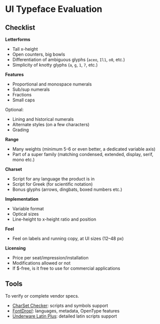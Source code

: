 # UI Typeface Evaluation

<!--BREAK-->

## Checklist

<!-- What to look for when evaluating/reviewing UI typefaces. -->

**Letterforms**

- Tall x-height
- Open counters, big bowls
- Differentiation of ambiguous glyphs (`aceo`, `Il1`, `o0`, etc.)
- Simplicity of knotty glyphs (`a`, `g`, `1`, `7`, etc.)

<!-- Even color, active texture -->

**Features**

- Proportional and monospace numerals
- Sub/sup numerals
- Fractions
- Small caps

Optional:

- Lining and historical numerals
- Alternate styles (on a few characters)
- Grading

**Range**

- Many weights (minimum 5-6 or even better, a dedicated variable axis)
- Part of a super family (matching condensed, extended, display, serif, mono etc.)

**Charset**

- Script for any language the product is in
- Script for Greek (for scientific notation)
- Bonus glyphs (arrows, dingbats, boxed numbers etc.)

**Implementation**

- Variable format
- Optical sizes
- Line-height to x-height ratio and position

**Feel**

- Feel on labels and running copy, at UI sizes (12–48 px)

<!-- build own specimen; possibly in several sections: 1 for feel, 1 for all the attributes -->

<!--
<https://www.typography.com/blog/text-for-proofing-fonts>
<http://lthscomputerart2.weebly.com/type-specimen-poster-design.html>
-->

**Licensing**

- Price per seat/impression/installation
- Modifications allowed or not
- If $-free, is it free to use for commercial applications

## Tools

To verify or complete vendor specs.

- [CharSet Checker](https://www.alphabet-type.com/tools/charset-checker/): scripts and symbols support
- [FontDrop!](https://fontdrop.info/): languages, metadata, OpenType features
- [Underware Latin Plus](https://www.underware.nl/latin_plus/validate/): detailed latin scripts support

<!-- https://wakamaifondue.com/ -->

